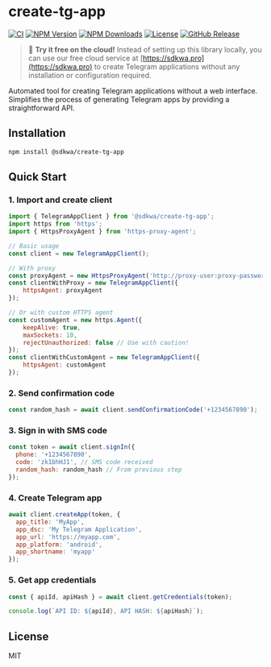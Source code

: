 # create-tg-app

[![CI](https://github.com/sdkwa/create-tg-app/actions/workflows/ci.yml/badge.svg)](https://github.com/sdkwa/create-tg-app/actions/workflows/ci.yml)
[![NPM Version](https://img.shields.io/npm/v/@sdkwa/create-tg-app)](https://www.npmjs.com/package/@sdkwa/create-tg-app)
[![NPM Downloads](https://img.shields.io/npm/dm/@sdkwa/create-tg-app)](https://www.npmjs.com/package/@sdkwa/create-tg-app)
[![License](https://img.shields.io/npm/l/@sdkwa/create-tg-app)](https://github.com/sdkwa/create-tg-app/blob/main/LICENSE)
[![GitHub Release](https://img.shields.io/github/v/release/sdkwa/create-tg-app)](https://github.com/sdkwa/create-tg-app/releases)

> 🌟 **Try it free on the cloud!** Instead of setting up this library locally, you can use our free cloud service at [https://sdkwa.pro](https://sdkwa.pro) to create Telegram applications without any installation or configuration required.

Automated tool for creating Telegram applications without a web interface. Simplifies the process of generating Telegram apps by providing a straightforward API.

## Installation

```bash
npm install @sdkwa/create-tg-app
```

## Quick Start

### 1. Import and create client
```javascript
import { TelegramAppClient } from '@sdkwa/create-tg-app';
import https from 'https';
import { HttpsProxyAgent } from 'https-proxy-agent';

// Basic usage
const client = new TelegramAppClient();

// With proxy
const proxyAgent = new HttpsProxyAgent('http://proxy-user:proxy-password@proxy-host:proxy-port');
const clientWithProxy = new TelegramAppClient({
    httpsAgent: proxyAgent
});

// Or with custom HTTPS agent
const customAgent = new https.Agent({
    keepAlive: true,
    maxSockets: 10,
    rejectUnauthorized: false // Use with caution!
});
const clientWithCustomAgent = new TelegramAppClient({
    httpsAgent: customAgent
});
```

### 2. Send confirmation code
```javascript
const random_hash = await client.sendConfirmationCode('+1234567890');
```

### 3. Sign in with SMS code
```javascript
const token = await client.signIn({
  phone: '+1234567890',
  code: 'zk1bhHJ1', // SMS code received
  random_hash: random_hash // From previous step
});
```

### 4. Create Telegram app
```javascript
await client.createApp(token, {
  app_title: 'MyApp',
  app_dsc: 'My Telegram Application',
  app_url: 'https://myapp.com',
  app_platform: 'android',
  app_shortname: 'myapp'
});
```

### 5. Get app credentials
```javascript
const { apiId, apiHash } = await client.getCredentials(token);

console.log(`API ID: ${apiId}, API HASH: ${apiHash}`);
```
## License
MIT